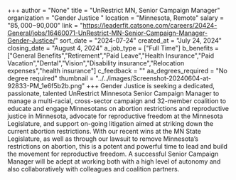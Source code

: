 +++
author = "None"
title = "UnRestrict MN, Senior Campaign Manager"
organization = "Gender Justice "
location = "Minnesota, Remote"
salary = "$85,000-$90,000"
link = "https://leaderfit.catsone.com/careers/20424-General/jobs/16460071-UnRestrict-MN-Senior-Campaign-Manager-Gender-Justice/"
sort_date = "2024-07-24"
created_at = "July 24, 2024"
closing_date = "August 4, 2024"
a_job_type = ["Full Time"]
b_benefits = ["General Benefits","Retirement","Paid Leave","Health Insurance","Paid Vacation","Dental","Vision","Disability insurance","Relocation expenses","health insurance"]
c_feedback = ""
aa_degrees_required = "No degree required"
thumbnail = "../../images/Screenshot-20240604-at-92833-PM_1e6f5b2b.png"
+++
Gender Justice is seeking a dedicated, passionate, talented UnRestrict Minnesota Senior Campaign Manager to manage a multi-racial, cross-sector campaign and 32-member coalition to educate and engage Minnesotans on abortion restrictions and reproductive justice in Minnesota, advocate for reproductive freedom at the Minnesota Legislature, and support on-going litigation aimed at striking down the current abortion restrictions. With our recent wins at the MN State Legislature, as well as through our lawsuit to remove Minnesota’s restrictions on abortion, this is a potent and powerful time to lead and build the movement for reproductive freedom. A successful Senior Campaign Manager will be adept at working both with a high level of autonomy and also collaboratively with colleagues and coalition partners.